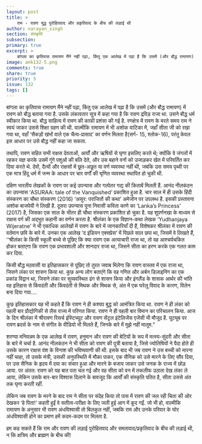```yaml
---
layout: post
title: >
    राम - रावण युद्ध पुरोहितवाद और प्रकृतिवाद के बीच की लड़ाई थी
author: narayan_singh
section: संस्कृति
subsection:
primary: true
excerpt: >
    बांगला का कृतिवास रामायण मैंने नहीं पढ़ा, किंतु एक आलेख में पढ़ा है कि उसमें (और बौद्ध रामायण) में रावण को बौद्ध बताया गया है. उसके लंकावतार सूत्र में कहा गया है कि रावण द्रविड़ राजा था.
image: ank132-5.png
comments: true
share: true
priority: 5
issue: 132
tags: []
---
```


बांगला का कृतिवास रामायण मैंने नहीं पढ़ा, किंतु एक आलेख में पढ़ा है कि उसमें (और बौद्ध रामायण) में रावण को बौद्ध बताया गया है. उसके लंकावतार सूत्र में कहा गया है कि रावण द्रविड़ राजा था. उसने बौद्ध धर्म स्वीकार किया था. बौद्ध साहित्य में रावण की काफी प्रशंसा की गई है. रणक्षेत्र में रावण के मरते समय राम ने स्वयं जाकर उससे शिक्षा ग्रहण की थी. वाल्मीकि रामायण में भी अशोक वाटिका में, जहाँ सीता जी को रखा गया था, वहाँ ‘सैकड़ों खंभों वाले एक चैत्य-प्रासाद’ का वर्णन मिलता है(सर्ग- 15, श्लोक-16), परंतु केवल इस आधार पर उसे बौद्ध नहीं कहा जा सकता.

तथापि, रावण सहित सभी राक्षस देवताओं, आर्यों और ऋषियों से घृणा इसलिए करते थे; क्योंकि वे जंगलों में रहकर यज्ञ करके उसमें गूंगे पशुओं की बलि देते, और उस बहाने वनों को उजाड़कर खेत में परिवर्तित कर दिया करते थे. देवों, दैत्यों और राक्षसों में छूत-अछूत या वर्ण व्यवस्था नहीं थी, जबकि उस समय पृथ्वी पर एक मात्र हिंदू धर्म में जन्म के आधार पर चार वर्णों की घृणित व्यवस्था स्थापित हो चुकी थी.

दक्षिण भारतीय लेखकों के रावण पर कई उपन्यास और गल्पेतर गद्य की किताबें मिलती हैं. आनंद नीलकंठन का उपन्यास ‘ASURAA: tale of the Vanquished’ प्रकाशित हुआ है. चार साल में ही उसके हिंदी संस्करण का चौथा संस्करण (2016) ‘असुर: पराजितों की कथा’ अमेजोन पर उपलब्ध है. इसकी प्रस्तावना अशोक बाजपेयी ने लिखी है. दूसरा उपन्यास पूना निवासी कविता काणे का ‘Lanka’s Princess’ (2017) है, जिसका एक साल के भीतर ही चौथा संस्करण प्रकाशित हो चुका है. यह शूपर्णनखा के माध्यम से राक्षस वर्ग की अद्भुत कहानी का वर्णन करता है. श्रीलंका के एक विज्ञान-कथा लेखक ‘Yudhanjaya Wijeratne’ ने भी एकाधिक आलेखों में रावण के बारे में जानकारियाँ दी हैं, विशेषकर श्रीलंका में रावण की वर्तमान छवि के बारे में. उनका एक आलेख ‘द इंडियन एक्सप्रेस’ में पिछले साल छपा था, जिसमें वे लिखते हैं, ‘‘श्रीलंका के किसी स्कूली बच्चे से पूछिए कि क्या रावण एक अत्याचारी राजा था, तो वह आश्चर्यचकित होकर बताएगा कि रावण एक प्रभावशाली और शानदार राजा था, जिसने सीता का हरण करके एक गलत काम कर दिया.

किसी बौद्ध मठवासी या इतिहासकार से पूछिए तो तुरत जवाब मिलेगा कि रावण वास्तव में एक राजा था, जिसने लंका पर शासन किया था. कुछ अन्य लोग बताएंगे कि वह गणित और अर्बन डिज़ाइनिंग का एक प्रकांड विद्वान था, जिसने लंका पर सुव्यवस्थित ढंग से शासन किया और इंगलैंड के शासक आर्थर की भांति वह इतिहास से किंवदंती और किंवदंती से मिथक और मिथक से, अंत में एक घरेलू विवाद के कारण, विलेन बना दिया गया….

कुछ इतिहासकार यह भी कहते हैं कि रावण ने ही कश्यप बुद्ध को आमंत्रित किया था. रावण ने ही लंका को पहली बार प्रौद्योगिकी से लैस राज्य में परिणत किया. रावण ने ही पहली बार विमान का परिचालन किया. आज के दिन श्रीलंका में श्रीरावण रिसर्च इंस्टिच्यूट और रावण सेंट्रल इंटेलिजेंस एजेंसी भी मौजूद है. यूट्यूब पर रावण ब्रदर्स के नाम से संगीत के वीडियो भी मिलते हैं, जिनके बारे में मुझे नहीं मालूम.”

शरण्या मनिवन्नम के एक आलेख में रावण, हनुमान और रावण की बेटियों के रूप में मत्स्य-सुंदरी और सीता के बारे में चर्चा है. आनंद नीलकंठन ने भी सीता को रावण की पुत्री बताया है, जिसे ज्योतिषियों ने पैदा होते ही उसके कारण राक्षस वंश के विनाश की भविष्यवाणी की थी. इसके बाद भी जब रावण ने उस बच्ची को मारना नहीं चाहा, तो उसके मंत्री, उसकी अनुपस्थिति में मौका पाकर, एक सैनिक को उसे मारने के लिए सौंप दिया, पर उस सैनिक के हृदय में दया का संचार हुआ और मारने के बजाय जाकर उसे जनक के राज्य में छोड़ आया. पर अंतत: रावण को यह बात पता चल गई और वह सीता को वन में तकलीफ उठाता देख लंका ले आया, लेकिन उसके बार-बार विश्वास दिलाने के बावजूद कि आर्यों की संस्कृति पतित है, सीता उससे अंत तक घृणा करती रहीं.

लेकिन जब रावण के मरने के बाद राम ने सीता पर संदेह किया तो पास में रावण की जल रही चिता की ओर देखकर ‘हे पिता!’ कहती हुईं वे सतीत्व-परीक्षा के लिए जली हुई आग में कूद गईं. जो भी हो, वाल्मीकि रामायण के अनुसार भी रावण अंधविश्वासी तो बिलकुल नहीं, जबकि राम और उनके परिवार के घोर अंधविश्वासी होने का प्रमाण हमें कदम-कदम पर मिलता है.

हम कह सकते हैं कि राम और रावण की लड़ाई पुरोहितवाद और समतावाद/प्रकृतिवाद के बीच की लड़ाई थी, न कि क्षत्रिय और ब्राह्मण के बीच की!
